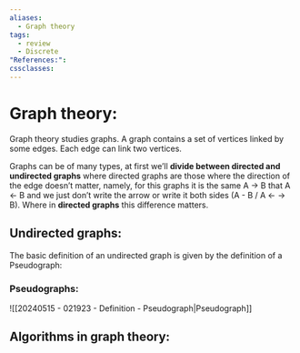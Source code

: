 ```yaml
---
aliases:
  - Graph theory
tags:
  - review
  - Discrete
"References:": 
cssclasses:
---
```

# Graph theory:
Graph theory studies graphs. A graph contains a set of vertices linked by some edges. Each edge can link two vertices. 

Graphs can be of many types, at first we’ll **divide between directed and undirected graphs** where directed graphs are those where the direction of the edge doesn’t matter, namely, for this graphs it is the same A → B that A ← B and we just don’t write the arrow or write it both sides (A - B / A ← → B). Where in **directed graphs** this difference matters. 
## Undirected graphs:
The basic definition of an undirected graph is given by the definition of a Pseudograph: 
### Pseudographs: 
![[20240515 - 021923 - Definition - Pseudograph|Pseudograph]]


## Algorithms in graph theory: 
